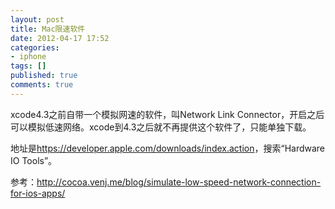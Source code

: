 ```yaml
---
layout: post
title: Mac限速软件
date: 2012-04-17 17:52
categories:
- iphone
tags: []
published: true
comments: true
---
```

xcode4.3之前自带一个模拟网速的软件，叫Network Link Connector，开启之后可以模拟低速网络。xcode到4.3之后就不再提供这个软件了，只能单独下载。

地址是<https://developer.apple.com/downloads/index.action>，搜索“Hardware IO Tools”。

参考：<http://cocoa.venj.me/blog/simulate-low-speed-network-connection-for-ios-apps/>
